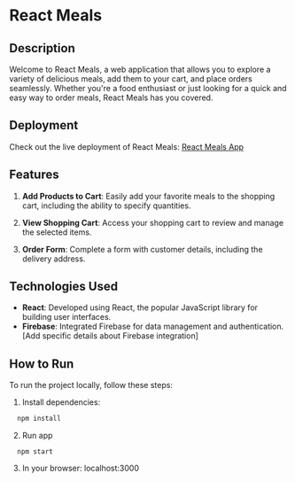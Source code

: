 # React Meals

## Description
Welcome to React Meals, a web application that allows you to explore a variety of delicious meals, add them to your cart, and place orders seamlessly. Whether you're a food enthusiast or just looking for a quick and easy way to order meals, React Meals has you covered.

## Deployment
Check out the live deployment of React Meals: [React Meals App](https://omri-react-meals.netlify.app/)

## Features
1. **Add Products to Cart**: Easily add your favorite meals to the shopping cart, including the ability to specify quantities.

2. **View Shopping Cart**: Access your shopping cart to review and manage the selected items.

3. **Order Form**: Complete a form with customer details, including the delivery address.

## Technologies Used
- **React**: Developed using React, the popular JavaScript library for building user interfaces.
- **Firebase**: Integrated Firebase for data management and authentication. [Add specific details about Firebase integration]

## How to Run
To run the project locally, follow these steps:

1. Install dependencies:
```bash
  npm install
````

2. Run app
 ````bach
   npm start
````

3. In your browser: localhost:3000

